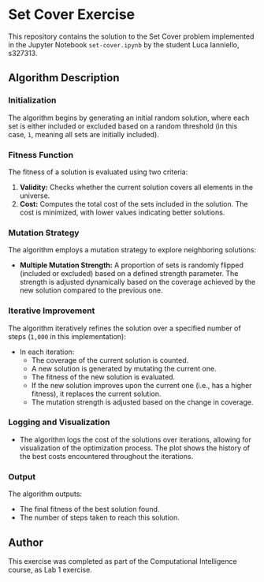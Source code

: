 # Set Cover Exercise

This repository contains the solution to the Set Cover problem implemented in the Jupyter Notebook `set-cover.ipynb` by the student Luca Ianniello, s327313.

## Algorithm Description

### Initialization
The algorithm begins by generating an initial random solution, where each set is either included or excluded based on a random threshold (in this case, `1`, meaning all sets are initially included).

### Fitness Function
The fitness of a solution is evaluated using two criteria:
1. **Validity:** Checks whether the current solution covers all elements in the universe.
2. **Cost:** Computes the total cost of the sets included in the solution. The cost is minimized, with lower values indicating better solutions.

### Mutation Strategy
The algorithm employs a mutation strategy to explore neighboring solutions:
- **Multiple Mutation Strength:** A proportion of sets is randomly flipped (included or excluded) based on a defined strength parameter. The strength is adjusted dynamically based on the coverage achieved by the new solution compared to the previous one.

### Iterative Improvement
The algorithm iteratively refines the solution over a specified number of steps (`1,000` in this implementation):
- In each iteration:
  - The coverage of the current solution is counted.
  - A new solution is generated by mutating the current one.
  - The fitness of the new solution is evaluated.
  - If the new solution improves upon the current one (i.e., has a higher fitness), it replaces the current solution.
  - The mutation strength is adjusted based on the change in coverage.

### Logging and Visualization
- The algorithm logs the cost of the solutions over iterations, allowing for visualization of the optimization process. The plot shows the history of the best costs encountered throughout the iterations.

### Output
The algorithm outputs:
- The final fitness of the best solution found.
- The number of steps taken to reach this solution.


## Author

This exercise was completed as part of the Computational Intelligence course, as Lab 1 exercise.


